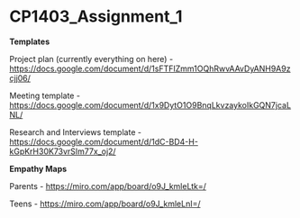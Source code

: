 # CP1403_Assignment_1

<strong>Templates</strong>

Project plan (currently everything on here) - https://docs.google.com/document/d/1sFTFIZmm1OQhRwvAAvDyANH9A9zcjj06/

Meeting template - https://docs.google.com/document/d/1x9DytO1O9BnqLkvzaykoIkGQN7jcaLNL/

Research and Interviews template - https://docs.google.com/document/d/1dC-BD4-H-kGpKrH30K73vrSIm77x_oj2/

<strong>Empathy Maps</strong>

Parents - https://miro.com/app/board/o9J_kmleLtk=/

Teens - https://miro.com/app/board/o9J_kmleLnI=/
